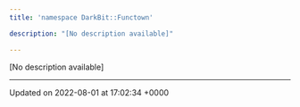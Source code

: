 ```yaml
---
title: 'namespace DarkBit::Functown'

description: "[No description available]"

---
```







[No description available]






-------------------------------

Updated on 2022-08-01 at 17:02:34 +0000
